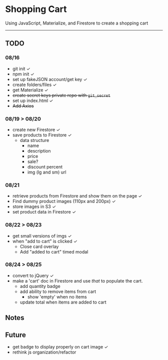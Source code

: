 # Shopping Cart

Using JavaScript, Materialize, and Firestore to create a shopping cart

---
## TODO
### 08/16
- git init &#10003;
- npm init &#10003;
- set up fakeJSON account/get key &#10003;
- create folders/files &#10003;
- get Materialize &#10003;
- ~~create secret keys private repo with `git_secret`~~
- set up index.html &#10003;
- ~~Add Axios~~

### 08/19 > 08/20
- create new Firestore &#10003;
- save products to Firestore &#10003;
  - data structure
    - name
    - description
    - price
    - sale?
    - discount percent
    - img (lg and sm) url

### 08/21
- retrieve products from Firestore and show them on the page &#10003;
- Find dummy product images (110px and 200px) &#10003;
- store images in S3 &#10003;
- set product data in Firestore &#10003;

### 08/22 > 08/23
- get small versions of imgs &#10003;
- when "add to cart" is clicked &#10003;
	- Close card overlay
	- Add "added to cart" timed modal

### 08/24 > 08/25
- convert to jQuery &#10003;
- make a 'cart' doc in Firestore and use *that* to populate the cart.
  - add quantity badge
  - add ability to remove items from cart
    - show 'empty' when no items
  - update total when items are added to cart

## Notes

## Future
- get badge to display properly on cart image &#10003;
- rethink js organization/refactor